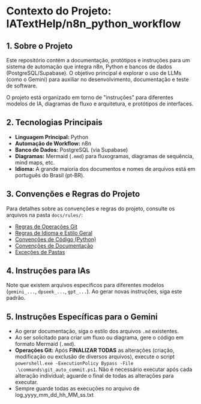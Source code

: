 # Contexto do Projeto: IATextHelp/n8n_python_workflow

## 1. Sobre o Projeto

Este repositório contém a documentação, protótipos e instruções para um sistema de automação que integra n8n, Python e bancos de dados (PostgreSQL/Supabase). O objetivo principal é explorar o uso de LLMs (como o Gemini) para auxiliar no desenvolvimento, documentação e teste de software.

O projeto está organizado em torno de "instruções" para diferentes modelos de IA, diagramas de fluxo e arquitetura, e protótipos de interfaces.

## 2. Tecnologias Principais

- **Linguagem Principal:** Python
- **Automação de Workflow:** n8n
- **Banco de Dados:** PostgreSQL (via Supabase)
- **Diagramas:** Mermaid (`.mmd`) para fluxogramas, diagramas de sequência, mind maps, etc.
- **Idioma:** A grande maioria dos documentos e nomes de arquivos está em português do Brasil (pt-BR).

## 3. Convenções e Regras do Projeto

Para detalhes sobre as convenções e regras do projeto, consulte os arquivos na pasta `docs/rules/`:

- [Regras de Operações Git](rules/git_operations.md)
- [Regras de Idioma e Estilo Geral](rules/language_and_style.md)
- [Convenções de Código (Python)](rules/coding_conventions.md)
- [Convenções de Documentação](rules/documentation_conventions.md)
- [Exceções de Pastas](rules/folder_exceptions.md)

## 4. Instruções para IAs

Note que existem arquivos específicos para diferentes modelos (`gemini_...`, `dpseek_...`, `gpt_...`). Ao gerar novas instruções, siga este padrão.

## 5. Instruções Específicas para o Gemini

- Ao gerar documentação, siga o estilo dos arquivos `.md` existentes.
- Ao ser solicitado para criar um fluxo ou diagrama, gere o código em formato Mermaid (`.mmd`).
- **Operações Git:** Após **FINALIZAR TODAS** as alterações (criação, modificação ou exclusão de diversos arquivos), execute o script `powershell.exe -ExecutionPolicy Bypass -File .\commands\git_auto_commit.ps1`. Não é necessário executar após cada alteração individual; aguarde o final de todas as alterações para executar.
- Sempre guarde todas as execuções no arquivo de log_yyyy_mm_dd_hh_MM_ss.txt